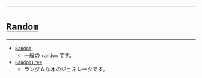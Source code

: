 _____

# [`Random`](https://github.com/titan-23/Library_py/blob/main/Algorithm/Random)

_____

- [`Random`](./Random.md)
  - 一般の `random` です。
- [`RandomTree`](./RandomTree.md)
  - ランダムな木のジェネレータです。
